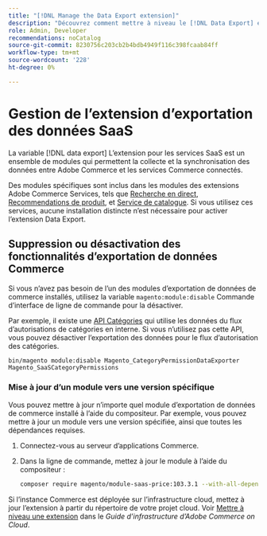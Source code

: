 ```yaml
---
title: "[!DNL Manage the Data Export extension]"
description: "Découvrez comment mettre à niveau le [!DNL Data Export] et de supprimer ou désactiver les services d’exportation de données qui ne sont pas requis."
role: Admin, Developer
recommendations: noCatalog
source-git-commit: 8230756c203cb2b4bdb4949f116c398fcaab84ff
workflow-type: tm+mt
source-wordcount: '228'
ht-degree: 0%

---
```



# Gestion de l’extension d’exportation des données SaaS

La variable [!DNL data export] L’extension pour les services SaaS est un ensemble de modules qui permettent la collecte et la synchronisation des données entre Adobe Commerce et les services Commerce connectés.

Des modules spécifiques sont inclus dans les modules des extensions Adobe Commerce Services, tels que [Recherche en direct](/help/live-search/overview.md), [Recommendations de produit](/help/product-recommendations/overview.md), et [Service de catalogue](/help/catalog-service/overview.md). Si vous utilisez ces services, aucune installation distincte n’est nécessaire pour activer l’extension Data Export.

## Suppression ou désactivation des fonctionnalités d’exportation de données Commerce

Si vous n’avez pas besoin de l’un des modules d’exportation de données de commerce installés, utilisez la variable `magento:module:disable` Commande d’interface de ligne de commande pour la désactiver.

Par exemple, il existe une [API Catégories](https://developer.adobe.com/commerce/services/graphql/catalog-service/categories/) qui utilise les données du flux d’autorisations de catégories en interne. Si vous n’utilisez pas cette API, vous pouvez désactiver l’exportation des données pour le flux d’autorisation des catégories.

```shell script
bin/magento module:disable Magento_CategoryPermissionDataExporter Magento_SaaSCategoryPermissions
```

### Mise à jour d’un module vers une version spécifique

Vous pouvez mettre à jour n’importe quel module d’exportation de données de commerce installé à l’aide du compositeur. Par exemple, vous pouvez mettre à jour un module vers une version spécifiée, ainsi que toutes les dépendances requises.

1. Connectez-vous au serveur d’applications Commerce.

1. Dans la ligne de commande, mettez à jour le module à l’aide du compositeur :

   ```bash
   composer require magento/module-saas-price:103.3.1 --with-all-dependencies
   ```

Si l’instance Commerce est déployée sur l’infrastructure cloud, mettez à jour l’extension à partir du répertoire de votre projet cloud. Voir [Mettre à niveau une extension](https://experienceleague.adobe.com/en/docs/commerce-cloud-service/user-guide/configure-store/extensions#upgrade-an-extension) dans le _Guide d’infrastructure d’Adobe Commerce on Cloud_.




